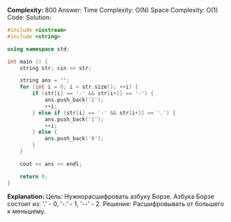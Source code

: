 **Complexity:** 800
Answer:
	Time Complexity: O(N)
	Space Complexity: O(1)
Code:
Solution:
```cpp
#include <iostream>
#include <string>

using namespace std;

int main () {
    string str; cin >> str;

    string ans = "";
    for (int i = 0; i < str.size(); ++i) {
        if (str[i] == '-' && str[i+1] == '-') {
            ans.push_back('2');
            ++i;
        } else if (str[i] == '-' && str[i+1] == '.') {
            ans.push_back('1');
            ++i;
        } else {
            ans.push_back('0');
        }
    }

    cout << ans << endl;

    return 0;
}
```
**Explanation:**
	Цель: Нужнорасшифровать азбуку Борзе. Азбука Борзе состоит из: '.' - 0, '-.' - 1, '--' - 2.
	Решение: Расшифровывать от большего к меньшему.